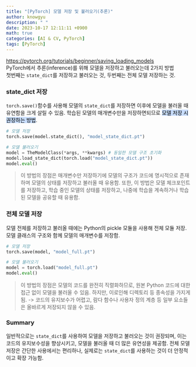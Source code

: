 ```yaml
---
title: "[PyTorch] 모델 저장 및 불러오기(추론)"
author: knowgyu
description: " "
date: 2023-10-17 12:11:11 +0900
math: true
categories: [AI & CV, PyTorch]
tags: [PyTorch]
---
```


https://pytorch.org/tutorials/beginner/saving_loading_models<br>
PyTorch에서 추론(inference)를 위해 모델을 저장하고 불러오는데 2가지 방법<br>
첫번째는 `state_dict`를 저장하고 불러오는 것, 두번째는 전체 모델 저장하는 것.<br>

### state_dict 저장
`torch.save()`함수를 사용해 모델의 `state_dict`를 저장하면 이후에 모델을 불러올 때 유연함을 크게 살릴 수 있음. 학습된 모델의 매개변수만을 저장하면되므로 <mark style="background: #ADCCFFA6;">모델 저장 시 권장하는 방법</mark>.
```python
# 모델 저장
torch.save(model.state_dict(), "model_state_dict.pt")

# 모델 불러오기
model = TheModelClass(*args, **kwargs) # 동일한 모델 구조 초기화
model.load_state_dict(torch.load("model_state_dict.pt"))
model.eval()
```
> 이 방법의 장점은 매개변수만 저장하기에 모델의 구조가 코드에 명시적으로 존재하며 모델의 상태를 저장하고 불러올 때 유용함. 또한, 이 방법은 모델 체크포인트를 저장하고, 학습 중인 모델의 상태를 저장하고, 나중에 학습을 계속하거나 학습된 모델을 공유할 때 유용함.

### 전체 모델 저장
모델 전체를 저장하고 불러올 때에는 Python의 pickle 모듈을 사용해 전체 모듈 저장. 
모델 클래스의 구조와 함께 모델의 매개변수를 저장함.
```python
# 모델 저장
torch.save(model, "model_full.pt")

# 모델 불러오기
model = torch.load("model_full.pt")
model.eval()
```
> 이 방법의 장점은 모델의 코드를 완전히 직렬화하므로, 원본 Python 코드에 대한 접근 없이 모델을 불러올 수 있음. 하지만, 이로인해 디렉토리 등 종속성을 가지게 됨. -> 코드의 유지보수가 어렵고, 람다 함수나 사용자 정의 계층 등 일부 요소들은 올바르게 저장되지 않을 수 있음.

### Summary
일반적으로는 `state_dict`를 사용하여 모델을 저장하고 불러오는 것이 권장되며, 이는 코드의 유지보수성을 향상시키고, 모델을 불러올 때 더 많은 유연성을 제공함. 전체 모델 저장은 간단한 사용에서는 편리하나, 실제로는 `state_dict`를 사용하는 것이 더 안정적이고 확장 가능함.
